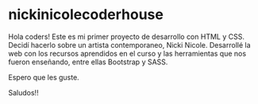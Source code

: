 # nickinicolecoderhouse

Hola coders! Este es mi primer proyecto de desarrollo con HTML y CSS.
Decidí hacerlo sobre un artista contemporaneo, Nicki Nicole.
Desarrollé la web con los recursos aprendidos en el curso y las herramientas que nos fueron enseñando, entre ellas Bootstrap y SASS.

Espero que les guste.

Saludos!!
